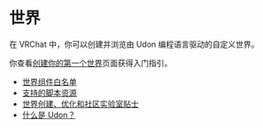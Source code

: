 # 世界
在 VRChat 中，你可以创建并浏览由 Udon 编程语言驱动的自定义世界。

你查看[创建你的第一个世界](/creators.vrchat.com/worlds/creating-your-first-world)页面获得入门指引。

- [世界组件白名单](https://creators.vrchat.com/worlds/whitelisted-world-components) 
- [支持的脚本资源](https://creators.vrchat.com/worlds/supported-assets) 
- [世界创建、优化和社区实验室贴士](https://creators.vrchat.com/worlds/submitting-a-world-to-be-made-public)
- [什么是 Udon？](/creators.vrchat.com/worlds/udon/)